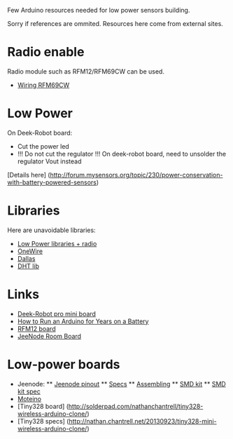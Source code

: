 Few Arduino resources needed for low power sensors building.

Sorry if references are ommited. Resources here come from external sites. 

Radio enable
============

Radio module such as RFM12/RFM69CW can be used.

* [Wiring RFM69CW](http://openenergymonitor.org/emon/buildingblocks/rfm12b-wireless)

[wiring]: RFM12/connections1.png "RFM12 / RFM69CW wiring on 3.3v board"

Low Power
=========

On Deek-Robot board:
* Cut the power led
* !!! Do not cut the regulator !!! On deek-robot board, need to unsolder the regulator Vout instead

[Details here] (http://forum.mysensors.org/topic/230/power-conservation-with-battery-powered-sensors)

Libraries
=========

Here are unavoidable libraries:
* [Low Power libraries + radio](https://github.com/jcw/jeelib)
* [OneWire](http://www.pjrc.com/teensy/arduino_libraries/OneWire.zip)
* [Dallas](https://github.com/milesburton/Arduino-Temperature-Control-Library)
* [DHT lib](https://github.com/markruys/arduino-DHT)


Links
=====
* [Deek-Robot pro mini board](http://arduino-board.com/boards/dr-pro-mini)
* [How to Run an Arduino for Years on a Battery](http://www.openhomeautomation.net/arduino-battery/)
* [RFM12 board](http://hallard.me/tag/rfm69cw/)
* [JeeNode Room Board](http://jeelabs.net/projects/hardware/wiki/Room_Board)


Low-power boards
================
* Jeenode:
** [Jeenode pinout](http://jeelabs.net/projects/hardware/wiki/Pinouts)
** [Specs](http://jeelabs.net/projects/hardware/wiki/JeeNode)
** [Assembling](http://jeelabs.org/2010/09/26/assembling-the-jeenode-v5/)
** [SMD kit](http://jeelabs.org/tag/jeesmd/)
** [SMD kit spec](http://jeelabs.net/projects/hardware/wiki/SMD_Kit)
* [Moteino](http://lowpowerlab.com/moteino/#specs)
* [Tiny328 board] (http://solderpad.com/nathanchantrell/tiny328-wireless-arduino-clone/)
* [Tiny328 specs] (http://nathan.chantrell.net/20130923/tiny328-mini-wireless-arduino-clone/)